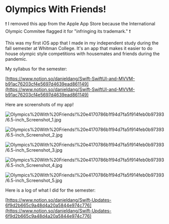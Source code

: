 # Olympics With Friends!

❗️ I removed this app from the Apple App Store because the International Olympic Commitee flagged it for "infringing its trademark." ❗️

This was my first iOS app that I made in my independent study during the fall semester at Whitman College. It's an app that makes it easier to do house olympic style competitions with housemates and friends during the pandemic. 

My syllabus for the semester:

[https://www.notion.so/danieldang/Swift-SwiftUI-and-MVVM-b91ac76203cf4e5697d4639ead861149](https://www.notion.so/danieldang/Swift-SwiftUI-and-MVVM-b91ac76203cf4e5697d4639ead861149)

Here are screenshots of my app!

![Olympics%20With%20Friends!%20e4170786b1f94d7fa5f914feb0b97393/6.5-inch_Screenshot_1.jpg](Olympics%20With%20Friends!%20e4170786b1f94d7fa5f914feb0b97393/6.5-inch_Screenshot_1.jpg)

![Olympics%20With%20Friends!%20e4170786b1f94d7fa5f914feb0b97393/6.5-inch_Screenshot_2.jpg](Olympics%20With%20Friends!%20e4170786b1f94d7fa5f914feb0b97393/6.5-inch_Screenshot_2.jpg)

![Olympics%20With%20Friends!%20e4170786b1f94d7fa5f914feb0b97393/6.5-inch_Screenshot_3.jpg](Olympics%20With%20Friends!%20e4170786b1f94d7fa5f914feb0b97393/6.5-inch_Screenshot_3.jpg)

![Olympics%20With%20Friends!%20e4170786b1f94d7fa5f914feb0b97393/6.5-inch_Screenshot_4.jpg](Olympics%20With%20Friends!%20e4170786b1f94d7fa5f914feb0b97393/6.5-inch_Screenshot_4.jpg)

![Olympics%20With%20Friends!%20e4170786b1f94d7fa5f914feb0b97393/6.5-inch_Screenshot_5.jpg](Olympics%20With%20Friends!%20e4170786b1f94d7fa5f914feb0b97393/6.5-inch_Screenshot_5.jpg)

Here is a log of what I did for the semester:

[https://www.notion.so/danieldang/Swift-Updates-6f9d2b665c9a48d4a20a5844e974c776](https://www.notion.so/danieldang/Swift-Updates-6f9d2b665c9a48d4a20a5844e974c776)
